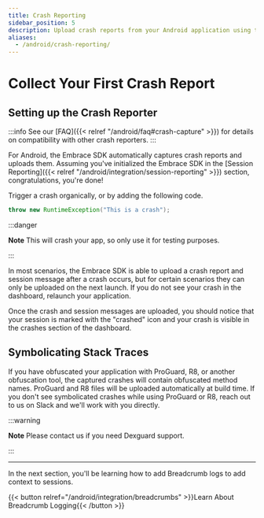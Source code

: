 ```yaml
---
title: Crash Reporting
sidebar_position: 5
description: Upload crash reports from your Android application using the Embrace SDK
aliases:
  - /android/crash-reporting/
---
```

# Collect Your First Crash Report

##  Setting up the Crash Reporter

:::info
See our [FAQ]({{< relref "/android/faq#crash-capture" >}}) for details on compatibility with other crash reporters.
:::

For Android, the Embrace SDK automatically captures crash reports and uploads them.
Assuming you've initialized the Embrace SDK in the [Session Reporting]({{< relref "/android/integration/session-reporting" >}}) section,
congratulations, you're done!

Trigger a crash organically, or by adding the following code.

```java
throw new RuntimeException("This is a crash");
```

:::danger

**Note** This will crash your app, so only use it for testing purposes.

:::

In most scenarios, the Embrace SDK is able to upload a crash report and session message after a crash occurs, but for certain scenarios they can only be uploaded on the next launch. If you do not see your crash in the dashboard, relaunch your application.

Once the crash and session messages are uploaded, you should notice that your session is marked with the "crashed" icon and your crash is visible in the crashes section of the dashboard.

## Symbolicating Stack Traces

If you have obfuscated your application with ProGuard, R8, or another obfuscation tool, the captured crashes will contain obfuscated method names. ProGuard and R8 files will be uploaded automatically at build time. If you don't see symbolicated crashes while using ProGuard or R8, reach out to us
on Slack and we'll work with you directly.

:::warning

**Note** Please contact us if you need Dexguard support.

:::

---

In the next section, you'll be learning how to add Breadcrumb logs to add
context to sessions. 

{{< button relref="/android/integration/breadcrumbs" >}}Learn About Breadcrumb Logging{{< /button >}}

